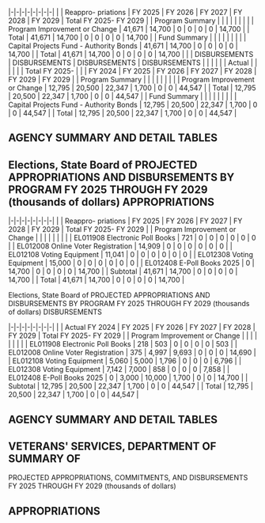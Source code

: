 |-|-|-|-|-|-|-|-|
| | Reappro-  priations | FY 2025 | FY 2026 | FY 2027 | FY 2028 | FY 2029 | Total FY 2025- FY 2029 |
| Program Summary | | | | | | | |
| Program Improvement or Change | 41,671 | 14,700 | 0 | 0 | 0 | 0 | 14,700 |
| Total | 41,671 | 14,700 | 0 | 0 | 0 | 0 | 14,700 |
| Fund Summary | | | | | | | |
| Capital Projects Fund - Authority Bonds | 41,671 | 14,700 | 0 | 0 | 0 | 0 | 14,700 |
| Total | 41,671 | 14,700 | 0 | 0 | 0 | 0 | 14,700 |
| | DISBURSEMENTS | DISBURSEMENTS | DISBURSEMENTS | DISBURSEMENTS | | | |
| | Actual | | | | | | Total FY 2025- |
| | FY 2024 | FY 2025 | FY 2026 | FY 2027 | FY 2028 | FY 2029 | FY 2029 |
| Program Summary | | | | | | | |
| Program Improvement or Change | 12,795 | 20,500 | 22,347 | 1,700 | 0 | 0 | 44,547 |
| Total | 12,795 | 20,500 | 22,347 | 1,700 | 0 | 0 | 44,547 |
| Fund Summary | | | | | | | |
| Capital Projects Fund - Authority Bonds | 12,795 | 20,500 | 22,347 | 1,700 | 0 | 0 | 44,547 |
| Total | 12,795 | 20,500 | 22,347 | 1,700 | 0 | 0 | 44,547 |

## **AGENCY SUMMARY AND DETAIL TABLES**

## **Elections, State Board of PROJECTED APPROPRIATIONS AND DISBURSEMENTS BY PROGRAM FY 2025 THROUGH FY 2029 (thousands of dollars) APPROPRIATIONS**

|-|-|-|-|-|-|-|-|
| | Reappro-  priations | FY 2025 | FY 2026 | FY 2027 | FY 2028 | FY 2029 | Total FY 2025- FY 2029 |
| Program Improvement or Change | | | | | | | |
| EL011908 Electronic Poll Books | 721 | 0 | 0 | 0 | 0 | 0 | 0 |
| EL012008 Online Voter Registration | 14,909 | 0 | 0 | 0 | 0 | 0 | 0 |
| EL012108 Voting Equipment | 11,041 | 0 | 0 | 0 | 0 | 0 | 0 |
| EL012308 Voting Equipment | 15,000 | 0 | 0 | 0 | 0 | 0 | 0 |
| EL012408 E-Poll Books 2025 | 0 | 14,700 | 0 | 0 | 0 | 0 | 14,700 |
| Subtotal | 41,671 | 14,700 | 0 | 0 | 0 | 0 | 14,700 |
| Total | 41,671 | 14,700 | 0 | 0 | 0 | 0 | 14,700 |

Elections, State Board of PROJECTED APPROPRIATIONS AND DISBURSEMENTS BY PROGRAM FY 2025 THROUGH FY 2029 (thousands of dollars) DISBURSEMENTS

|-|-|-|-|-|-|-|-|
| | Actual FY 2024 | FY 2025 | FY 2026 | FY 2027 | FY 2028 | FY 2029 | Total FY 2025- FY 2029 |
| Program Improvement or Change | | | | | | | |
| EL011908 Electronic Poll Books | 218 | 503 | 0 | 0 | 0 | 0 | 503 |
| EL012008 Online Voter Registration | 375 | 4,997 | 9,693 | 0 | 0 | 0 | 14,690 |
| EL012108 Voting Equipment | 5,060 | 5,000 | 1,796 | 0 | 0 | 0 | 6,796 |
| EL012308 Voting Equipment | 7,142 | 7,000 | 858 | 0 | 0 | 0 | 7,858 |
| EL012408 E-Poll Books 2025 | 0 | 3,000 | 10,000 | 1,700 | 0 | 0 | 14,700 |
| Subtotal | 12,795 | 20,500 | 22,347 | 1,700 | 0 | 0 | 44,547 |
| Total | 12,795 | 20,500 | 22,347 | 1,700 | 0 | 0 | 44,547 |

## **AGENCY SUMMARY AND DETAIL TABLES**

## **VETERANS' SERVICES, DEPARTMENT OF SUMMARY OF**

PROJECTED APPROPRIATIONS, COMMITMENTS, AND DISBURSEMENTS FY 2025 THROUGH FY 2029 (thousands of dollars)

## **APPROPRIATIONS**